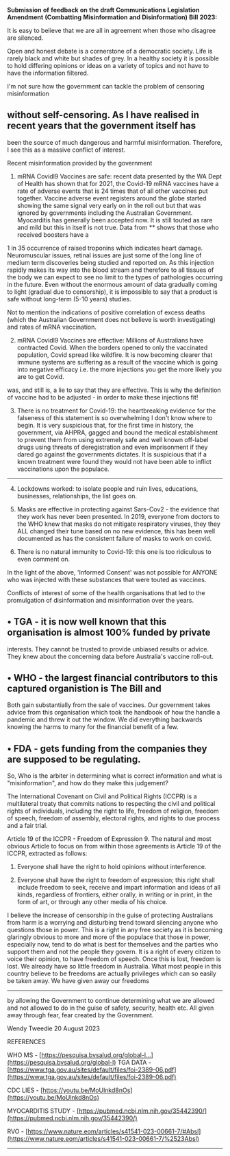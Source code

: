 **Submission** **of** **feedback** **on** **the** **draft** **Communications** **Legislation** **Amendment**
**(Combatting** **Misinformation** **and** **Disinformation)** **Bill** **2023:**

It is easy to believe that we are all in agreement when those who disagree are silenced.

Open and honest debate is a cornerstone of a democratic society. Life is rarely black and
white but shades of grey. In a healthy society it is possible to hold differing opinions or ideas
on a variety of topics and not have to have the information filtered.

I'm not sure how the government can tackle the problem of censoring misinformation
## without self-censoring. As I have realised in recent years that the government itself has
been the source of much dangerous and harmful misinformation. Therefore, I see this as a
massive conflict of interest.

Recent misinformation provided by the government

1. mRNA Covidl9 Vaccines are safe: recent data presented by the WA Dept of Health
has shown that for 2021, the Covid-19 mRNA vaccines have a rate of adverse events
that is 24 times that of all other vaccines put together. Vaccine adverse event
registers around the globe started showing the same signal very early on in the roll­
out but that was ignored by governments including the Australian Government.
Myocarditis has generally been accepted now. It is still touted as rare and mild but
this in itself is not true. Data from ** shows that those who received boosters have a

1 in 35 occurrence of raised troponins which indicates heart damage.
Neuromuscular issues, retinal issues are just some of the long line of medium term
discoveries being studied and reported on. As this injection rapidly makes its way
into the blood stream and therefore to all tissues of the body we can expect to see
no limit to the types of pathologies occurring in the future.
Even without the enormous amount of data gradually coming to light (gradual due to
censorship), it is impossible to say that a product is safe without long-term (5-10
years) studies.

Not to mention the indications of positive correlation of excess deaths (which the
Australian Government does not believe is worth investigating) and rates of mRNA
vaccination.

2. mRNA Covidl9 Vaccines are effective: Millions of Australians have contracted Covid.
When the borders opened to only the vaccinated population, Covid spread like
wildfire. It is now becoming clearer that immune systems are suffering as a result of
the vaccine which is going into negative efficacy i.e. the more injections you get the
more likely you are to get Covid.

was, and still is, a lie to say
that they are effective. This is why the definition of vaccine had to be adjusted            - in
order to make these injections fit!

3. There is no treatment for Covid-19: the heartbreaking evidence for the falseness of
this statement is so overwhelming I don't know where to begin. It is very suspicious
that, for the first time in history, the government, via AHPRA, gagged and bound the
medical establishment to prevent them from using extremely safe and well known
off-label drugs using threats of deregistration and even imprisonment if they dared
go against the governments dictates. It is suspicious that if a known treatment were
found they would not have been able to inflict vaccinations upon the populace.


-----

4. Lockdowns worked: to isolate people and ruin lives, educations, businesses,
relationships, the list goes on.

5. Masks are effective in protecting against Sars-Cov2            - the evidence that they work has
never been presented. In 2019, everyone from doctors to the WHO knew that masks
do not mitigate respiratory viruses, they they ALL changed their tune based on no
new evidence, this has been well documented as has the consistent failure of masks
to work on covid.

6. There is no natural immunity to Covid-19: this one is too ridiculous to even comment
on.

In the light of the above, 'Informed Consent' was not possible for ANYONE who was injected
with these substances that were touted as vaccines.

Conflicts of interest of some of the health organisations that led to the promulgation of
disinformation and misinformation over the years.

## • TGA - it is now well known that this organisation is almost 100% funded by private
interests. They cannot be trusted to provide unbiased results or advice. They knew
about the concerning data before Australia's vaccine roll-out.

## • WHO - the largest financial contributors to this captured organistion is The Bill and
Both gain substantially from the sale of
vaccines. Our government takes advice from this organisation which took the
handbook of how the handle a pandemic and threw it out the window. We did
everything backwards knowing the harms to many for the financial benefit of a few.

## • FDA - gets funding from the companies they are supposed to be regulating.

So, Who is the arbiter in determining what is correct information and what is
"misinformation", and how do they make this judgement?

The International Covenant on Civil and Political Rights (ICCPR) is a multilateral treaty that
commits nations to respecting the civil and political rights of individuals, including the right
to life, freedom of religion, freedom of speech, freedom of assembly, electoral rights, and
rights to due process and a fair trial.

Article 19 of the ICCPR         - Freedom of Expression 9. The natural and most obvious Article to
focus on from within those agreements is Article 19 of the ICCPR, extracted as follows:

1. Everyone shall have the right to hold opinions without interference.

2. Everyone shall have the right to freedom of expression; this right shall include freedom to
seek, receive and impart information and ideas of all kinds, regardless of frontiers, either
orally, in writing or in print, in the form of art, or through any other media of his choice.

I believe the increase of censorship in the guise of protecting Australians from harm is a
worrying and disturbing trend toward silencing anyone who questions those in power. This
is a right in any free society as it is becoming glaringly obvious to more and more of the
populace that those in power, especially now, tend to do what is best for themselves and
the parties who support them and not the people they govern. It is a right of every citizen to
voice their opinion, to have freedom of speech. Once this is lost, freedom is lost. We already
have so little freedom in Australia. What most people in this country believe to be freedoms
are actually privileges which can so easily be taken away. We have given away our freedoms


-----

by allowing the Government to continue determining what we are allowed and not allowed
to do in the guise of safety, security, health etc. All given away through fear, fear created by
the Government.

Wendy Tweedie
20 August 2023

REFERENCES

WHO MS     - [https://pesquisa.bvsalud.org/global-l...](https://pesquisa.bvsalud.org/global-l)
TGA DATA      - [https://www.tga.gov.au/sites/default/files/foi-2389-06.pdf](https://www.tga.gov.au/sites/default/files/foi-2389-06.pdf)

CDC LIES      - [https://youtu.be/MoUlnkd8nOs](https://youtu.be/MoUlnkd8nOs)

MYOCARDITIS STUDY       - [https://pubmed.ncbi.nlm.nih.gov/35442390/](https://pubmed.ncbi.nlm.nih.gov/35442390/)

RVO      - [https://www.nature.eom/articles/s41541-023-00661-7/#Absl](https://www.nature.eom/articles/s41541-023-00661-7/%2523Absl)


-----

